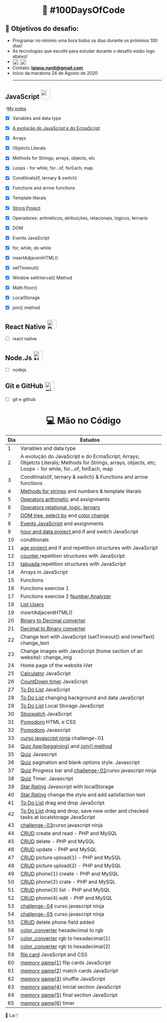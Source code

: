 
<h1 align="center">
   🚀 #100DaysOfCode
</h1>

## 🎯 Objetivos do desafio: 
- Programar no mínimo uma hora todos os dias durante os próximos 100 dias!
- As tecnologias que escolhi para estudar durante o desafio estão logo abaixo!
- <a href="https://www.instagram.com/_lai_13_/" target="_blank"><img align="center" src="https://cdn.jsdelivr.net/npm/simple-icons@3.0.1/icons/instagram.svg" alt="instagram Laiana" height="20" width="20" /></a> <a href="https://www.linkedin.com/in/laiana-santiago/" target="_blank"><img align="center" src="https://cdn.jsdelivr.net/npm/simple-icons@3.0.1/icons/linkedin.svg" alt="Linkedin Laiana Santiago" height="20" width="20" /></a> 
- Contato:  **laiana.nardi@gmail.com** <br>
- Início da maratona 24 de Agosto de 2020 <hr>

## JavaScript <img src="https://github.com/laiananardi/100daysofcode/blob/master/img_readme/js.png"  height="30"/> 
-<a href="https://www.notion.so/Java-Script-057ddbd40c61438391845690c66ca5fc" target="_blank">My notes</a>
- [x] Variables and data type
- [x] <a href="https://www.notion.so/Curso-em-video-JavaScript-762c7cd4ca7c4e18b2563c1d48bf0d0e" target="_blank">A evolução do JavaScript e do EcmaScript</a>
- [x] Arrays
- [x] Objetcts Literals
- [x] Methods for Strings, arrays, objects, etc
- [x] Loops - for while, for...of, forEach, map
- [x] Conditinals(if, ternary & switch)
- [x] Functions and arrow functions
- [x] Template literals
- [x] <a href="https://stringproject.netlify.app/" target="_blank">String Project</a>
- [x] Operadores: aritméticos, atribuições, relacionais, logicos, ternario
- [x] DOM
- [x] Events JavaScript
- [x] for, while, do while
- [x] insertAdjacentHTML()
- [x] setTimeout()
- [x] Window setInterval() Method
- [x] Math.floor()
- [x] LocalStorage
- [x] join() method



## React Native <img src="https://github.com/laiananardi/100daysofcode/blob/master/img_readme/reactnative.png" alt="React Native"  height="30"/> 

- [ ] react native

## Node.Js <img src="https://github.com/laiananardi/100daysofcode/blob/master/img_readme/nodejs.png" alt="Node.Js"  height="30"/> 

- [ ] nodejs

 ## Git e GitHub <img align="center" src="https://github.com/laiananardi/100daysofcode/blob/master/img_readme/github.webp" alt="git e github" height="30"/> 
 
- [ ] git e github



 <h1 align="center">
   💻  Mão no Código 
</h1> 

|Dia|Estudos|
| -------- | ----------------- |
| 1 | Variables and data type |  |  
| 2 | A evolução do JavaScript e do EcmaScript; Arrays; Objetcts Literals; Methods for Strings, arrays, objects, etc; Loops - for while, for...of, forEach, map |  |  
| 3 | Conditinals(if, ternary & switch) & Functions and arrow functions|  |  
| 4 | <a href="https://stringproject.netlify.app/" >Methods for strings</a> and numbers & template literals|  |  
| 5 | <a href="https://operatorsproject.netlify.app/" >Operators arithmetic</a> and  assignments|  |  
| 6 | <a href="https://www.notion.so/Curso-em-video-JavaScript-762c7cd4ca7c4e18b2563c1d48bf0d0e" >Operators relational, logic, ternary</a>|  |
| 7 | <a href="https://www.notion.so/Curso-em-video-JavaScript-762c7cd4ca7c4e18b2563c1d48bf0d0e" >DOM tree, select by</a> and <a href="https://changingcolor.netlify.app/"> color change </a>|  |
| 8 | <a href="https://developer.mozilla.org/en-US/docs/Web/Events" >Events JavaScript</a> and  assignments|  |  
| 9 | <a href="https://datehour.netlify.app/" >hour and data project </a> and if and switch JavaScript |  |  
| 10 | conditionals |  |
| 11 | <a href="https://identifyage.netlify.app/" >age project </a> and if and repetition structures with JavaScript |  |
| 12 | <a href="https://sequenciapa.netlify.app/" >counter </a> repetition structures with JavaScript |  |
| 13 | <a href="https://tabuadajs.netlify.app/" >tabuada </a>  repetition structures with JavaScript |  |
| 14 | Arrays in JavaScript |  |
| 15 | Functions |  |
| 16 | Functions exercise 1 |  |
| 17 | Functions exercise 2 <a href="https://numberanalyzerr.netlify.app/">Number Analyzer</a> |  |
| 18 |<a href="https://listusers.netlify.app/">List Users</a> |  |
| 19 |insertAdjacentHTML() |  |
| 20 | <a href="https://bintodecconverter.netlify.app/">Binary to Decimal converter</a> |  |
| 21 | <a href="https://bintodecconverter.netlify.app/">Decimal to Binary converter</a> |  |
| 22 | Change text with JavaScript (setTimeout() and innerText) change_text |  |
| 23 | Change images with JavaScript (home section of an website): change_img |  |
| 24 | Home page of the website iVet |  |
| 25 | <a href="https://calculatorlai.netlify.app/">Calculator</a> JavaScript  |
| 26 | <a href="https://countdowntimerjs.netlify.app/">CountDown timer</a> JavaScript  |
| 27 | <a href="https://to-do-listjs.netlify.app/">To Do List</a> JavaScript  |
| 28 | <a href="https://to-do-listjs.netlify.app/">To Do List</a> changing background and data JavaScript  |
| 29 | <a href="https://to-do-listjs.netlify.app/">To Do List</a> Local Storage JavaScript  |
| 30 | <a href="https://stopwatchjs.netlify.app/">Stopwatch</a> JavaScript  |
| 31 | <a href="https://github.com/laiananardi/100daysofcode/tree/master/projects/pomodoro">Pomodoro</a> HTML e CSS  |
| 32 | <a href="https://github.com/laiananardi/100daysofcode/tree/master/projects/pomodoro">Pomodoro</a> Javascript  |
| 33 | <a href="https://github.com/laiananardi/100daysofcode/tree/master/courses/curso-javascript-ninja/challenge-01">curso javascript ninja</a> challenge-01|
| 34 | <a href="https://github.com/laiananardi/100daysofcode/tree/master/projects/quiz">Quiz App(beggining)</a> and <a href="https://www.linkedin.com/feed/update/urn:li:activity:6715745184732237825/">join() method</a>|
| 35 | <a href="https://quizlai.netlify.app/">Quiz</a> Javascript  |
| 36 | <a href="https://quizlai.netlify.app/">Quiz</a> pagination and blank options style. Javascript  |
| 37 | <a href="https://quizlai.netlify.app/">Quiz</a> Progress bar and <a href="https://github.com/laiananardi/100daysofcode/tree/master/courses/curso-javascript-ninja/challenge-02">challenge-02</a>curso javascript ninja  |
| 38 | <a href="https://quizlai.netlify.app/">Quiz</a> Timer. Javascript  |
| 39 | <a href="https://codepen.io/laiananardi/pen/VwaJdYW">Star Rating</a> Javascript with localStorage  |
| 40 | <a href="https://codepen.io/laiananardi/pen/VwaJdYW">Star Rating</a> change the style and add satisfaction text  |
| 41 | <a href="https://to-do-listjs.netlify.app/">To Do List</a> drag and drop JavaScript  |
| 42 | <a href="https://to-do-listjs.netlify.app/">To Do List</a> drag and drop, save new order and checked tasks at localstorage JavaScript  |
| 43 | <a href="https://github.com/laiananardi/100daysofcode/tree/master/courses/curso-javascript-ninja/challenge-03">challenge-03</a>curso javascript ninja  |
| 44 | <a href="https://github.com/laiananardi/php_crud_mvc">CRUD</a> create and read - PHP and MySQL  |
| 45 | <a href="https://github.com/laiananardi/php_crud_mvc">CRUD</a> delete - PHP and MySQL  |
| 46 | <a href="https://github.com/laiananardi/php_crud_mvc">CRUD</a> update - PHP and MySQL  |
| 47 | <a href="https://github.com/laiananardi/php_crud_mvc">CRUD</a> picture upload(1) - PHP and MySQL  |
| 48 | <a href="https://github.com/laiananardi/php_crud_mvc">CRUD</a> picture upload(2) - PHP and MySQL  |
| 49 | <a href="https://github.com/laiananardi/php_crud_mvc">CRUD</a> phone(1) create - PHP and MySQL  |
| 50 | <a href="https://github.com/laiananardi/php_crud_mvc">CRUD</a> phone(2) crate - PHP and MySQL  |
| 51 | <a href="https://github.com/laiananardi/php_crud_mvc">CRUD</a> phone(3)  list - PHP and MySQL  |
| 52 | <a href="https://github.com/laiananardi/php_crud_mvc">CRUD</a> phone(4)  edit - PHP and MySQL  |
| 53 | <a href="https://github.com/laiananardi/100daysofcode/tree/master/courses/curso-javascript-ninja/challenge-04">challenge-04</a> curso javascript ninja |
| 54 | <a href="https://github.com/laiananardi/100daysofcode/tree/master/courses/curso-javascript-ninja/challenge-05">challenge-05</a> curso javascript ninja |
| 55 | <a href="https://github.com/laiananardi/php_crud_mvc">CRUD</a> delete phone field added |
| 56 | <a href="https://colorconverter.netlify.app/">color_converter</a> hexadecimal to rgb |
| 57 | <a href="https://colorconverter.netlify.app/">color_converter</a> rgb to hexadecimal(1) |
| 58 | <a href="https://colorconverter.netlify.app/">color_converter</a> rgb to hexadecimal(2)|
| 59 | <a href="https://flipcardjs.netlify.app/">flip card</a> JavaScript and CSS|
| 60 | <a href="https://memorygamelai.netlify.app/">memory game(1)</a> flip cards JavaScript |
| 61 | <a href="https://memorygamelai.netlify.app/">memory game(2)</a> match cards JavaScript |
| 62 | <a href="https://memorygamelai.netlify.app/">memory game(3)</a> shuffle JavaScript |
| 63 | <a href="https://memorygamelai.netlify.app/">memory game(4)</a> inicial section JavaScript |
| 64 | <a href="https://memorygamelai.netlify.app/">memory game(5)</a> final section JavaScript |
| 65 | <a href="https://memorygamelai.netlify.app/">memory game(6)</a> timer |



 💜 Lai !

